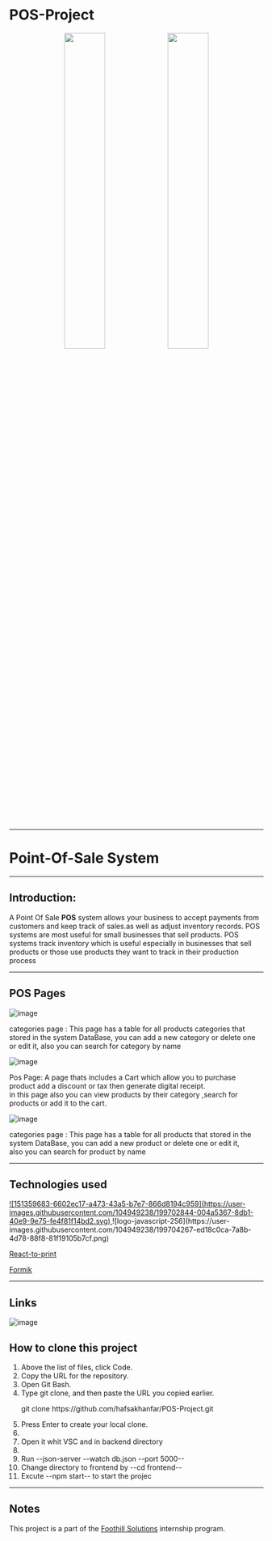 # POS-Project
<p align="center">
    <img src="https://user-images.githubusercontent.com/62269745/174906065-7bb63e14-879a-4740-849c-0821697aeec2.png#gh-light-mode-only" width="40%">
    <img src="https://user-images.githubusercontent.com/62269745/174906068-aad23112-20fe-4ec8-877f-3ee1d9ec0a69.png#gh-dark-mode-only" width="40%">
</p>

<hr>

<h1>Point-Of-Sale System</h1>
<hr>

<h2>Introduction:</h2>
<p>
A Point Of Sale <strong>POS</strong> system allows your business to accept payments from customers and keep track of sales.as well as adjust inventory records.
POS systems are most useful for small businesses that sell products.
POS systems track inventory which is useful especially in businesses that sell products or those use products they want to track in their production process
</p>


<hr>


<h2>POS Pages </h2>

![image](https://user-images.githubusercontent.com/104949238/199715050-24266943-2540-4a7f-988b-68ff7f55ef51.png)


<p>categories page : This page has a table for all products categories that stored in the system DataBase, you can add a new category or delete one or edit it, also you can search for category by name </p>

![image](https://user-images.githubusercontent.com/104949238/199700316-d6e8c142-2c6e-464c-b19c-59fb4c67a646.png)


<p>Pos Page: A page thats includes a Cart which allow you to purchase product add a discount or tax then generate digital receipt.<br> in this page also you can view products by their category ,search for products or add it to the cart.</p>

![image](https://user-images.githubusercontent.com/104949238/199700787-6605d7e5-c3f9-4a58-8f73-a4cf07117b5c.png)


<p>categories page : This page has a table for all products that stored in the system DataBase, you can add a new product or delete one or edit it,<br> also you can search for product by name </p>



<hr>


<h2>Technologies used </h2>

<a href="https://beta.reactjs.org/">
![151359683-6602ec17-a473-43a5-b7e7-866d8194c959](https://user-images.githubusercontent.com/104949238/199702844-004a5367-8db1-40e9-9e75-fe4f81f14bd2.svg)
<a/> 
![logo-javascript-256](https://user-images.githubusercontent.com/104949238/199704267-ed18c0ca-7a8b-4d78-88f8-81f19105b7cf.png)
<p><a href="https://www.npmjs.com/package/react-to-print"> React-to-print<a/></p> 
<p><a href="https://formik.org/">Formik<a/></p> 


<hr>

<h2>Links </h2>
    
 ![image](https://user-images.githubusercontent.com/104949238/199711040-ccd19f94-8061-460e-9b58-81b71ac1f3db.png)
<a href="https://helix-statistic-99a.notion.site/POS-project-a2b0fc4f651744a98cc23236633f94ce">
</a>
     




<h2>How to clone this project</h2>
<ol>   
<li>Above the list of files, click Code.</li>
 <li>Copy the URL for the repository.</li>
 <li>Open Git Bash. </li>
 <li>Type git clone, and then paste the URL you copied earlier.</li>
 <p> git clone  https://github.com/hafsakhanfar/POS-Project.git <p>
 <li> Press Enter to create your local clone.<li>
 <li> Open it whit VSC and in backend directory<li>
 <li>Run --json-server --watch db.json --port 5000--</li>
 <li>Change directory to frontend by --cd frontend--</li>
  <li>Excute --npm start-- to start the projec</li>
</ol>

  <hr>
  
  <h2>Notes</h2>
 <p> This project is a part of the <a href="https://www.foothillsolutions.com/">Foothill Solutions<a/>  internship program.<p>

  

